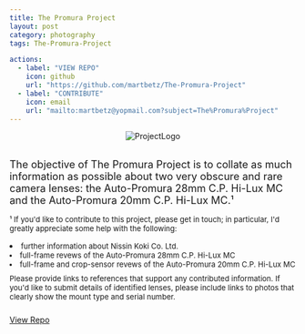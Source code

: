 ```yaml
---
title: The Promura Project
layout: post
category: photography
tags: The-Promura-Project

actions:
  - label: "VIEW REPO"
    icon: github
    url: "https://github.com/martbetz/The-Promura-Project"
  - label: "CONTRIBUTE"
    icon: email
    url: "mailto:martbetz@yopmail.com?subject=The%Promura%Project"
---
```


<div>
  <center>
    <img src="https://user-images.githubusercontent.com/110672536/183131595-afeb1dec-1c84-436c-9a50-90468f9ec3ec.png" alt="ProjectLogo">
  </center>
</div>

<br>

<font size="4">The objective of The Promura Project is to collate as much information as possible about two very obscure and rare camera lenses: the Auto-Promura 28mm C.P. Hi-Lux MC and the Auto-Promura 20mm C.P. Hi-Lux MC.¹ </font>

<p style="margin-top:15px">
<font size="2">
¹ If you'd like to contribute to this project, please get in touch; in particular, I'd greatly appreciate some help with the following:

<li>further information about Nissin Koki Co. Ltd.</li>
<li>full-frame revews of the Auto-Promura 28mm C.P. Hi-Lux MC</li>
<li>full-frame and crop-sensor revews of the Auto-Promura 20mm C.P. Hi-Lux MC</li>
</font>
</p>

<p style="margin-top:-5px">
<font size="2">
Please provide links to references that support any contributed information. If you'd like to submit details of identified lenses, please include links to photos that clearly show the mount type and serial number.
</font>
</p>


<!-- Place this tag where you want the button to render. -->
<p style="padding-top: 10px;">
<a class="github-button" href="https://github.com/martbetz/The-Promura-Project   " data-size="large" aria-label="View Repo">View Repo</a>
</p>
